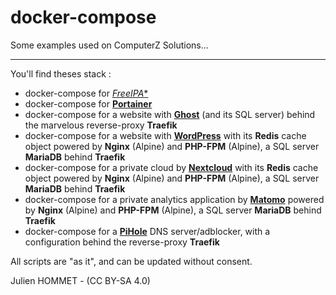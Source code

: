 # docker-compose

Some examples used on ComputerZ Solutions...

----

You'll find theses stack :

- docker-compose for [*FreeIPA**](<https://github.com/Mettmett/docker-compose/tree/master/freeipa>)
- docker-compose for [**Portainer**](<https://github.com/Mettmett/docker-compose/tree/master/portainer>)
- docker-compose for a website with [**Ghost**](<https://github.com/Mettmett/docker-compose/tree/master/traefik-ghost-sql>) (and its SQL server) behind the marvelous reverse-proxy **Traefik**
- docker-compose for a website with [**WordPress**](<https://github.com/Mettmett/docker-compose/tree/master/traefik-nginx-wordpress-sql-redis>) with its **Redis** cache object powered by **Nginx** (Alpine) and **PHP-FPM** (Alpine), a SQL server **MariaDB** behind **Traefik**
- docker-compose for a private cloud by [**Nextcloud**](<https://github.com/Mettmett/docker-compose/tree/master/traefik-nginx-nextcloud-sql-redis>) with its **Redis** cache object powered by **Nginx** (Alpine) and **PHP-FPM** (Alpine), a SQL server **MariaDB** behind **Traefik**
- docker-compose for a private analytics application by [**Matomo**](<https://github.com/Mettmett/docker-compose/tree/master/traefik-nginx-matomo-sql>) powered by **Nginx** (Alpine) and **PHP-FPM** (Alpine), a SQL server **MariaDB** behind **Traefik**
- docker-compose for a [**PiHole**](<https://github.com/Mettmett/docker-compose/tree/master/traefik-pihole>) DNS server/adblocker, with a configuration behind the reverse-proxy **Traefik**

All scripts are "as it", and can be updated without consent.

Julien HOMMET - (CC BY-SA 4.0)
